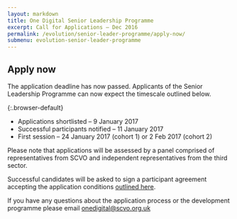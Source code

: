 ```yaml
---
layout: markdown
title: One Digital Senior Leadership Programme
excerpt: Call for Applications – Dec 2016
permalink: /evolution/senior-leader-programme/apply-now/
submenu: evolution-senior-leader-programme
---
```


## Apply now

The application deadline has now passed. Applicants of the Senior Leadership Programme can now expect the timescale outlined below. 

{:.browser-default}
* Applications shortlisted – 9 January 2017
* Successful participants notified – 11 January 2017
* First session – 24 January 2017 (cohort 1) or 2 Feb 2017 (cohort 2)

Please note that applications will be assessed by a panel comprised of representatives from SCVO and independent representatives from the third sector. 

Successful candidates will be asked to sign a participant agreement accepting the application conditions [outlined here](evolution/senior-leader-programme/application-criteria). 

If you have any questions about the application process or the development programme please email [onedigital@scvo.org.uk](mailto:onedigital@scvo.org.uk) 
